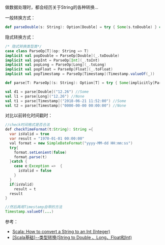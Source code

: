 做数据处理时，都会经历关于String的各种转换...

一般转换方式：
```scala
def parseDouble(s: String): Option[Double] = try { Some(s.toDouble) } catch { case _ => None }
```

隐式转换方式：
```scala
/* 隐式转换类型类*/
case class ParseOp[T](op: String => T)
implicit val popDouble = ParseOp[Double](_.toDouble)
implicit val popInt = ParseOp[Int](_.toInt)
implicit val popLong = ParseOp[Long](_.toLong)
implicit val popFloat = ParseOp[Float](_.toFloat)
implicit val popTimestamp = ParseOp[Timestamp](Timestamp.valueOf(_))

def parse[T: ParseOp](s: String): Option[T] = try { Some(implicitly[ParseOp[T]].op(s)) }  catch {case _ => None}

val d1 = parse[Double]("12.26") //Some
val l1 = parse[Long]("12.26") //None
val t1 = parse[Timestamp]("2018-06-21 11:52:00") //Some
val t2 = parse[Timestamp]("0000-00-00 00:00:00") //None
```

对比以前转化时间戳时：
```java
//check时间格式是否合法
def checkTimeFormat(t:String): String ={
  var isValid = true
  var result = "1970-01-01 00:00:00"
  val format = new SimpleDateFormat("yyyy-MM-dd HH:mm:ss")
  try{
    format.setLenient(false)
    format.parse(t)
  }catch {
    case e:Exception =>  {
      isValid = false
    }
  }
  if(isValid)
    result = t
  result
}

//然后再用Timestamp自带的方法
Timestamp.valueOf(...)
```

参考：
- [Scala: How to convert a String to an Int (Integer)](https://alvinalexander.com/scala/how-cast-string-to-int-in-scala-string-int-conversion)
- [[Scala基础]--类型转换(String to Double 、Long、Float和Int)](https://blog.csdn.net/high2011/article/details/78271324)